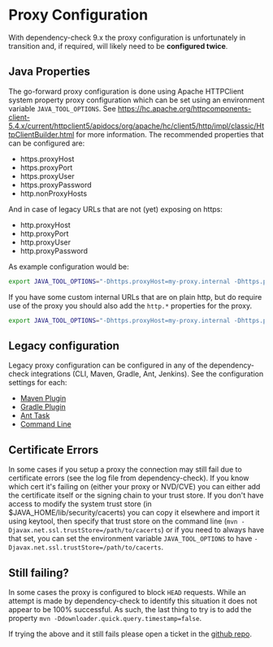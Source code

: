 # Proxy Configuration

With dependency-check 9.x the proxy configuration is unfortunately in transition
and, if required, will likely need to be **configured twice**.

## Java Properties

The go-forward proxy configuration is done using Apache HTTPClient system property proxy configuration
which can be set using an environment variable `JAVA_TOOL_OPTIONS`.
See https://hc.apache.org/httpcomponents-client-5.4.x/current/httpclient5/apidocs/org/apache/hc/client5/http/impl/classic/HttpClientBuilder.html for
more information. The recommended properties that can be configured are:

- https.proxyHost
- https.proxyPort
- https.proxyUser
- https.proxyPassword
- http.nonProxyHosts

And in case of legacy URLs that are not (yet) exposing on https:
- http.proxyHost
- http.proxyPort
- http.proxyUser
- http.proxyPassword


As example configuration would be:

```bash
export JAVA_TOOL_OPTIONS="-Dhttps.proxyHost=my-proxy.internal -Dhttps.proxyPort=8083"
```

If you have some custom internal URLs that are on plain http, but do require use of the proxy you should also add
the `http.*` properties for the proxy.

```bash
export JAVA_TOOL_OPTIONS="-Dhttps.proxyHost=my-proxy.internal -Dhttps.proxyPort=8083 -Dhttp.proxyHost=my-proxy.internal -Dhttp.proxyPort=8083"
```

## Legacy configuration

Legacy proxy configuration can be configured in any of the dependency-check integrations 
(CLI, Maven, Gradle, Ant, Jenkins). See the configuration settings for each:

* [Maven Plugin](https://jeremylong.github.io/DependencyCheck/dependency-check-maven/configuration.html)
* [Gradle Plugin](https://jeremylong.github.io/DependencyCheck/dependency-check-gradle/configuration.html)
* [Ant Task](https://jeremylong.github.io/DependencyCheck/dependency-check-ant/configuration.html)
* [Command Line](https://jeremylong.github.io/DependencyCheck/dependency-check-cli/arguments.html)

Certificate Errors
------------------
In some cases if you setup a proxy the connection may still fail due to certificate
errors (see the log file from dependency-check). If you know which cert it's failing 
on (either your proxy or NVD/CVE) you can either add the certificate itself or the 
signing chain to your trust store. If you don't have access to modify the system 
trust store (in $JAVA_HOME/lib/security/cacerts) you can copy it elsewhere and 
import it using keytool, then specify that trust store on the command line 
(`mvn -Djavax.net.ssl.trustStore=/path/to/cacerts`) or if you need to always 
have that set, you can set the environment variable `JAVA_TOOL_OPTIONS` to have 
`-Djavax.net.ssl.trustStore=/path/to/cacerts`.

Still failing?
--------------
In some cases the proxy is configured to block `HEAD` requests. While an attempt
is made by dependency-check to identify this situation it does not appear to be
100% successful. As such, the last thing to try is to add the property 
`mvn -Ddownloader.quick.query.timestamp=false`.

If trying the above and it still fails please open a ticket in the 
[github repo](https://github.com/dependency-check/DependencyCheck/issues).